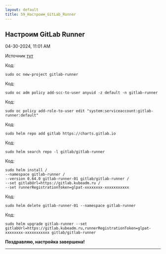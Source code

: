 ```yaml
---
layout: default
title: 59_Настроим_GitLab_Runner
---
```



##  Настроим GitLab Runner 

04-30-2024, 11:01 AM

Источник [тут](https://gist.github.com/k-srkw/822b4be155cb96f51e49bfae6b8cbba0)  
  
  


Код:
    
    
    sudo oc new-project gitlab-runner

Код:
    
    
    sudo oc adm policy add-scc-to-user anyuid -z default -n gitlab-runner

Код:
    
    
    sudo oc policy add-role-to-user edit "system:serviceaccount:gitlab-runner:default"

Код:
    
    
    sudo helm repo add gitlab https://charts.gitlab.io

Код:
    
    
    sudo helm search repo -l gitlab/gitlab-runner

Код:
    
    
    sudo helm install /
    --namespace gitlab-runner /
    --version 0.64.0 gitlab-runner-01 gitlab/gitlab-runner /
    --set gitlabUrl=https://gitlab.kubeadm.ru /
    --set runnerRegistrationToken=glpat-xxxxxxxx-xxxxxxxxxxx

Код:
    
    
    sudo helm delete gitlab-runner-01 --namespace gitlab-runner

Код:
    
    
    sudo helm upgrade gitlab-runner --set gitlabUrl=https://gitlab.kubeadm.ru,runnerRegistrationToken=glpat-xxxxxxxx-xxxxxxxxxxx gitlab/gitlab-runner

**Поздравляю, настройка завершена!**  



---

